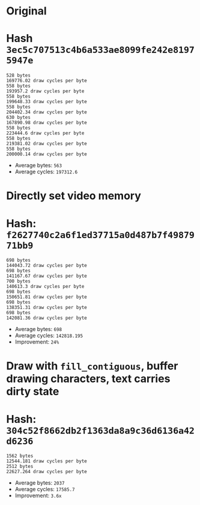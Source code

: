 # Original

Hash `3ec5c707513c4b6a533ae8099fe242e81975947e`
===============================================

```
528 bytes
169776.02 draw cycles per byte
558 bytes
193957.2 draw cycles per byte
558 bytes
199648.33 draw cycles per byte
558 bytes
204402.34 draw cycles per byte
630 bytes
167890.98 draw cycles per byte
558 bytes
223444.6 draw cycles per byte
558 bytes
219381.02 draw cycles per byte
558 bytes
200000.14 draw cycles per byte
```

* Average bytes: `563`
* Average cycles: `197312.6`

# Directly set video memory

Hash: `f2627740c2a6f1ed37715a0d487b7f4987971bb9`
========================================

```
698 bytes
144043.72 draw cycles per byte
698 bytes
141167.67 draw cycles per byte
700 bytes
140613.3 draw cycles per byte
698 bytes
150651.81 draw cycles per byte
698 bytes
138351.31 draw cycles per byte
698 bytes
142081.36 draw cycles per byte
```

* Average bytes: `698`
* Average cycles: `142818.195`
* Improvement: `24%`

# Draw with `fill_contiguous`, buffer drawing characters, text carries dirty state

Hash: `304c52f8662db2f1363da8a9c36d6136a42d6236`
============================================

```
1562 bytes
12544.181 draw cycles per byte
2512 bytes
22627.264 draw cycles per byte
```

* Average bytes: `2037`
* Average cycles: `17585.7`
* Improvement: `3.6x`

